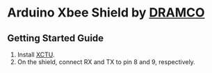 # Arduino Xbee Shield by [DRAMCO](www.dramco.be)

## Getting Started Guide

1. Install [XCTU](https://www.digi.com/products/xbee-rf-solutions/xctu-software/xctu).
2. On the shield, connect RX and TX to pin 8 and 9, respectively.

